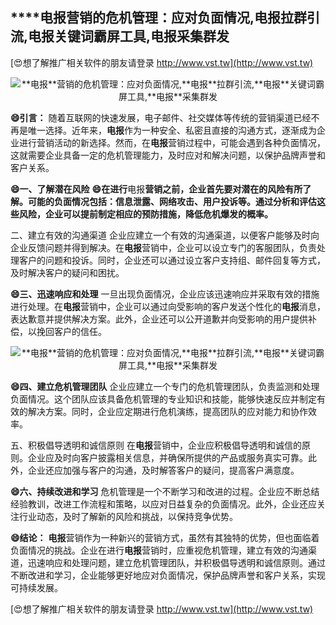 ## ****电报**营销的危机管理：应对负面情况,**电报**拉群引流,**电报**关键词霸屏工具,**电报**采集群发**

[😍想了解推广相关软件的朋友请登录 http://www.vst.tw](http://www.vst.tw)

 <center><img src="https://vst.tw/MP4/tuiguang/png/2.png" alt="**电报**营销的危机管理：应对负面情况,**电报**拉群引流,**电报**关键词霸屏工具,**电报**采集群发"></center>

**😄引言：**
随着互联网的快速发展，电子邮件、社交媒体等传统的营销渠道已经不再是唯一选择。近年来，**电报**作为一种安全、私密且直接的沟通方式，逐渐成为企业进行营销活动的新选择。然而，在**电报**营销过程中，可能会遇到各种负面情况，这就需要企业具备一定的危机管理能力，及时应对和解决问题，以保护品牌声誉和客户关系。

**😄一、了解潜在风险**
**😄在进行**电报**营销之前，企业首先要对潜在的风险有所了解。可能的负面情况包括：信息泄露、网络攻击、用户投诉等。通过分析和评估这些风险，企业可以提前制定相应的预防措施，降低危机爆发的概率。**

二、建立有效的沟通渠道
企业应建立一个有效的沟通渠道，以便客户能够及时向企业反馈问题并得到解决。在**电报**营销中，企业可以设立专门的客服团队，负责处理客户的问题和投诉。同时，企业还可以通过设立客户支持组、邮件回复等方式，及时解决客户的疑问和困扰。

**😄三、迅速响应和处理**
一旦出现负面情况，企业应该迅速响应并采取有效的措施进行处理。在**电报**营销中，企业可以通过向受影响的客户发送个性化的**电报**消息，表达歉意并提供解决方案。此外，企业还可以公开道歉并向受影响的用户提供补偿，以挽回客户的信任。

 <center><img src="https://vst.tw/MP4/tuiguang/png/1.png" alt="**电报**营销的危机管理：应对负面情况,**电报**拉群引流,**电报**关键词霸屏工具,**电报**采集群发"></center>

**😄四、建立危机管理团队**
企业应建立一个专门的危机管理团队，负责监测和处理负面情况。这个团队应该具备危机管理的专业知识和技能，能够快速反应并制定有效的解决方案。同时，企业应定期进行危机演练，提高团队的应对能力和协作效率。

五、积极倡导透明和诚信原则
在**电报**营销中，企业应积极倡导透明和诚信的原则。企业应及时向客户披露相关信息，并确保所提供的产品或服务真实可靠。此外，企业还应加强与客户的沟通，及时解答客户的疑问，提高客户满意度。

**😄六、持续改进和学习**
危机管理是一个不断学习和改进的过程。企业应不断总结经验教训，改进工作流程和策略，以应对日益复杂的负面情况。此外，企业还应关注行业动态，及时了解新的风险和挑战，以保持竞争优势。

**😄结论：**
**电报**营销作为一种新兴的营销方式，虽然有其独特的优势，但也面临着负面情况的挑战。企业在进行**电报**营销时，应重视危机管理，建立有效的沟通渠道，迅速响应和处理问题，建立危机管理团队，并积极倡导透明和诚信原则。通过不断改进和学习，企业能够更好地应对负面情况，保护品牌声誉和客户关系，实现可持续发展。

[😍想了解推广相关软件的朋友请登录 http://www.vst.tw](http://www.vst.tw)



